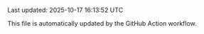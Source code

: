 Last updated: 2025-10-17 16:13:52 UTC

This file is automatically updated by the GitHub Action workflow.
